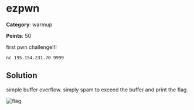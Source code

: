 # ezpwn

**Category**: warmup

**Points**: 50

first pwn challenge!!!

`nc 195.154.231.70 9999`

## Solution

simple buffer overflow. simply spam to exceed the buffer and print the flag.

![flag](https://i.imgur.com/e047zwj.png)
